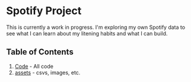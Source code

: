 # Spotify Project

This is currently a work in progress. I'm exploring my own Spotify data to see what I can learn about my litening habits and what I can build.

## Table of Contents

1. [Code](./code/) - All code
1. [assets](./assets/) - csvs, images, etc.
